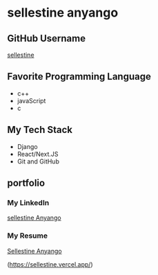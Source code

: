 # sellestine anyango

## GitHub Username
[sellestine](https://github.com/sellestine)

## Favorite Programming Language

- c++
- javaScript
- c

## My Tech Stack

- Django
- React/Next.JS
- Git and GitHub

## portfolio

### My LinkedIn
[sellestine Anyango](https://www.linkedin.com/in/sellestine-anyango-62430130a/)


### My Resume
[Sellestine Anyango](https://docs.google.com/document/d/1qCbU8ldKTYIE5zEnP66cdJ-UtaT6HzZNpI0TIfSfXmI/edit?usp=sharing)

(https://sellestine.vercel.app/)